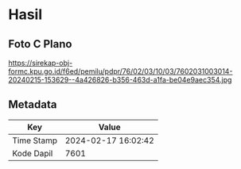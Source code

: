 # Hasil

## Foto C Plano

https://sirekap-obj-formc.kpu.go.id/f6ed/pemilu/pdpr/76/02/03/10/03/7602031003014-20240215-153629--4a426826-b356-463d-a1fa-be04e9aec354.jpg


## Metadata

| Key        | Value               |
| ---------- | ------------------- |
| Time Stamp | 2024-02-17 16:02:42 |
| Kode Dapil | 7601                |



